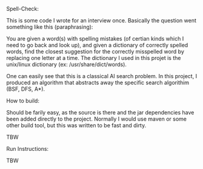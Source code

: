 Spell-Check:

This is some code I wrote for an interview once. Basically the question went something like this (paraphrasing):

You are given a word(s) with spelling mistakes (of certian kinds which I need to go back and look up), and given a dictionary of correctly spelled words, find the closest suggestion for the correctly misspelled word by replacing one letter at a time.  The dictionary I used in this projet is the unix/linux dictionary (ex: /usr/share/dict/words).

One can easily see that this is a classical AI search problem.  In this project, I produced an algorithm that abstracts away the specific search algorithim (BSF, DFS, A*).

How to build:

Should be farily easy, as the source is there and the jar dependencies have been added directly to the project.  Normally I would use maven or some other build tool, but this was written to be fast and dirty.

TBW

Run Instructions:

TBW
